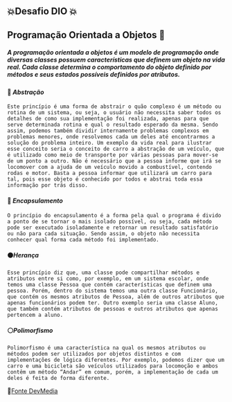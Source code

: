 ##                                  :collision:Desafio DIO :collision:

##              Programação Orientada a Objetos :bookmark_tabs:

##### A *programação orientada a objetos* é um modelo de programação onde diversas classes possuem características que definem um objeto na vida real. Cada classe determina o comportamento do objeto definido por métodos e seus estados possíveis definidos por atributos.

#### :red_circle: *Abstração* ####

`Este princípio é uma forma de abstrair o quão complexo é um método ou rotina de um sistema, ou seja, o usuário não necessita saber todos os detalhes de como sua implementação foi realizada, apenas para que serve determinada rotina e qual o resultado esperado da mesma. Sendo assim, podemos também dividir internamente problemas complexos em problemas menores, onde resolvemos cada um deles até encontrarmos a solução do problema inteiro. Um exemplo da vida real para ilustrar esse conceito seria o conceito de carro a abstração de um veículo, que é utilizado como meio de transporte por várias pessoas para mover-se de um ponto a outro. Não é necessário que a pessoa informe que irá se locomover com a ajuda de um veículo movido a combustível, contendo rodas e motor. Basta a pessoa informar que utilizará um carro para tal, pois esse objeto é conhecido por todos e abstrai toda essa informação por trás disso.`

 #### :large_blue_circle: *Encapsulamento* ####

`O princípio do encapsulamento é a forma pela qual o programa é divido a ponto de se tornar o mais isolado possível, ou seja, cada método pode ser executado isoladamente e retornar um resultado satisfatório ou não para cada situação. Sendo assim, o objeto não necessita conhecer qual forma cada método foi implementado.`

#### :black_circle:*Herança* ####

`Esse princípio diz que, uma classe pode compartilhar métodos e atributos entre si como, por exemplo, em um sistema escolar, onde temos uma classe Pessoa que contém características que definem uma pessoa. Porém, dentro do sistema temos uma outra classe Funcionário, que contém os mesmos atributos de Pessoa, além de outros atributos que apenas funcionários podem ter. Outro exemplo seria uma classe Aluno, que também contém atributos de pessoas e outros atributos que apenas pertencem a aluno.`

#### :white_circle:*Polimorfismo* ####

`Polimorfismo é uma característica na qual os mesmos atributos ou métodos podem ser utilizados por objetos distintos e com implementações de lógica diferentes. Por exemplo, podemos dizer que um carro e uma bicicleta são veículos utilizados para locomoção e ambos contêm um método “Andar” em comum, porém, a implementação de cada um deles é feita de forma diferente.`

:link:[Fonte DevMedia](https://www.devmedia.com.br/programacao-orientada-a-objetos-e-programacao-estruturada/32813#:~:text=A%20programa%C3%A7%C3%A3o%20orientada%20a%20objetos%20%C3%A9%20um%20modelo%20de%20programa%C3%A7%C3%A3o,estados%20poss%C3%ADveis%20definidos%20por%20atributos.)